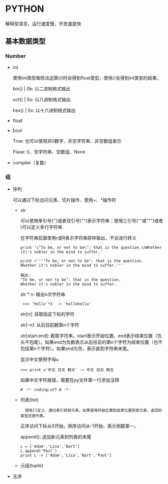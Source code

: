 # PYTHON

解释型语言，运行速度慢，开发速度快

## 基本数据类型

### Number

- int

    使用int类型做除法运算(/)时会得到float类型，使用//会得到int类型的结果。

    bin() | 0b: 以二进制格式输出

    oct() | 0o: 以八进制格式输出

    hex() | 0x: 以十六进制格式输出

- float
- bool

    True: 也可以使用非0数字、非空字符串、非空数组表示

    Flase: 0、空字符串、空数组、None

- complex（复数）

### 组
- 序列

    可以通过下标访问元素、切片操作、使用+、*操作符

    - str

        可以使用单引号('')或者双引号("")表示字符串；使用三引号('''或""")或者\可以定义多行字符串

        在字符串前面使用r或R表示字符串原样输出，不会进行转义

        ```
        print '\"To be, or not to be\": that is the question.\nWhether it\'s nobler in the mind to suffer.'

        print r'''"To be, or not to be": that is the question.
        Whether it's nobler in the mind to suffer.'''

        输出: 
        "To be, or not to be": that is the question. 
        Whether it's nobler in the mind to suffer.
        ```

        str * n: 输出n次字符串

        ` >>> 'hello'*2  -> 'hellohello'`

        str[n]: 获取指定下标的字符
        
        str[-n]: 从后往前数第n个字符
        
        str[start:end]: 截取字符串。start表示开始位置，end表示结束位置（包头不包尾）。如果end为负数表示从后往前的第n个字符为结束位置（也不包括第n个字符）。如果end为空，表示直到字符串末尾。

        显示中文使用字母u

        ` >>> print u'中文 日文 韩文' -> 中文 日文 韩文 `
        
        如果中文字符报错，需要在py文件第一行添加注释

        ` # -*- coding:utf-8 -*- ` 

    - 列表(list)

            使用[]定义，通过索引获取元素。如果使用开始位置和结束位置获取元素，返回的类型还是列表。

        正序访问下标从0开始。倒序访问从-1开始，表示倒数第一。

        append(): 追加新元素到列表的末尾

        ```
        L = ['Adam','Lisa','Bart']
        L.append('Paul')
        print L -> ['Adam','Lisa','Bart','Paul']
        ```

    - 元组(tuple)



- 无序